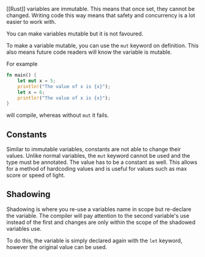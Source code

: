 [[Rust]] variables are immutable. This means that once set, they cannot be changed. Writing code this way means that safety and concurrency is a lot easier to work with.

You can make variables mutable but it is not favoured.

To make a variable mutable, you can use the `mut` keyword on definition. This also means future code readers will know the variable is mutable.

For example
```rust
fn main() {
	let mut x = 5;
	println!("The value of x is {x}");
	let x = 6;
	println!("The value of x is {x}");
}
```

will compile, whereas without `mut` it fails.


## Constants
Similar to immutable variables, constants are not able to change their values. Unlike normal variables, the `mut` keyword cannot be used and the type must be annotated. The value has to be a constant as well. This allows for a method of hardcoding values and is useful for values such as max score or speed of light.

## Shadowing
Shadowing is where you re-use a variables name in scope but re-declare the variable. The compiler will pay attention to the second variable's use instead of the first and changes are only within the scope of the shadowed variables use.

To do this, the variable is simply declared again with the `let` keyword, however the original value can be used.